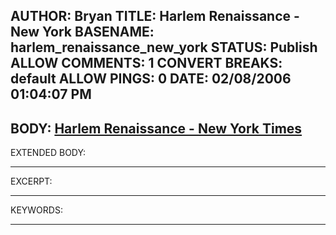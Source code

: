 AUTHOR: Bryan
TITLE: Harlem Renaissance - New York
BASENAME: harlem_renaissance_new_york
STATUS: Publish
ALLOW COMMENTS: 1
CONVERT BREAKS: __default__
ALLOW PINGS: 0
DATE: 02/08/2006 01:04:07 PM
-----
BODY:
<a title="Harlem Renaissance - New York Times" href="http://www.nytimes.com/2006/02/05/magazine/05lives.html?ex=1296795600&en=503e79f41dd91e95&ei=5088&partner=rssnyt&emc=rss">Harlem Renaissance - New York Times</a>
-----
EXTENDED BODY:

-----
EXCERPT:

-----
KEYWORDS:

-----


